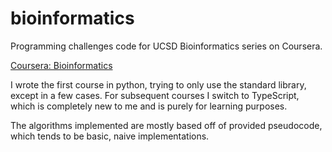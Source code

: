 # bioinformatics
Programming challenges code for UCSD Bioinformatics series on Coursera.

[Coursera: Bioinformatics](https://www.coursera.org/learn/dna-analysis/)

I wrote the first course in python, trying to only use the standard library, except in a few cases.
For subsequent courses I switch to TypeScript, which is completely new to me and is purely for learning purposes.

The algorithms implemented are mostly based off of provided pseudocode, which tends to be basic, naive implementations. 

